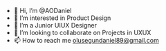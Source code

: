 - 👋 Hi, I’m @AODaniel
- 👀 I’m interested in Product Design
- 🌱 I’m a Junior UIUX Designer
- 💞️ I’m looking to collaborate on Projects in UXUX
- 📫 How to reach me olusegundaniel89@gmail.com

<!---
AODaniel/AODaniel is a ✨ special ✨ repository because its `README.md` (this file) appears on your GitHub profile.
You can click the Preview link to take a look at your changes.
--->
